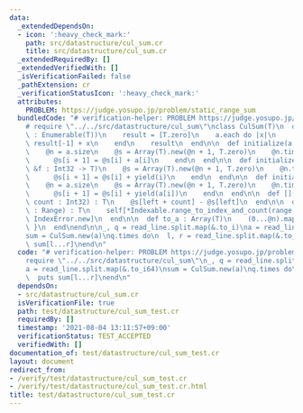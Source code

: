 ```yaml
---
data:
  _extendedDependsOn:
  - icon: ':heavy_check_mark:'
    path: src/datastructure/cul_sum.cr
    title: src/datastructure/cul_sum.cr
  _extendedRequiredBy: []
  _extendedVerifiedWith: []
  _isVerificationFailed: false
  _pathExtension: cr
  _verificationStatusIcon: ':heavy_check_mark:'
  attributes:
    PROBLEM: https://judge.yosupo.jp/problem/static_range_sum
  bundledCode: "# verification-helper: PROBLEM https://judge.yosupo.jp/problem/static_range_sum\n\
    # require \"../../src/datastructure/cul_sum\"\nclass CulSum(T)\n  def self.build(a\
    \ : Enumerable(T))\n    result = [T.zero]\n    a.each do |x|\n      result <<\
    \ result[-1] + x\n    end\n    result\n  end\n\n  def initialize(a : Array(T))\n\
    \    @n = a.size\n    @s = Array(T).new(@n + 1, T.zero)\n    @n.times do |i|\n\
    \      @s[i + 1] = @s[i] + a[i]\n    end\n  end\n\n  def initialize(@n : Int32,\
    \ &f : Int32 -> T)\n    @s = Array(T).new(@n + 1, T.zero)\n    @n.times do |i|\n\
    \      @s[i + 1] = @s[i] + yield(i)\n    end\n  end\n\n  def initialize(a, &f)\n\
    \    @n = a.size\n    @s = Array(T).new(@n + 1, T.zero)\n    @n.times do |i|\n\
    \      @s[i + 1] = @s[i] + yield(a[i])\n    end\n  end\n\n  def [](left : Int32,\
    \ count : Int32) : T\n    @s[left + count] - @s[left]\n  end\n\n  def [](range\
    \ : Range) : T\n    self[*Indexable.range_to_index_and_count(range, @n) || raise\
    \ IndexError.new]\n  end\n\n  def to_a : Array(T)\n    (0...@n).map { |i| self[i..i]\
    \ }\n  end\nend\n\n_, q = read_line.split.map(&.to_i)\na = read_line.split.map(&.to_i64)\n\
    sum = CulSum.new(a)\nq.times do\n  l, r = read_line.split.map(&.to_i)\n  puts\
    \ sum[l...r]\nend\n"
  code: "# verification-helper: PROBLEM https://judge.yosupo.jp/problem/static_range_sum\n\
    require \"../../src/datastructure/cul_sum\"\n_, q = read_line.split.map(&.to_i)\n\
    a = read_line.split.map(&.to_i64)\nsum = CulSum.new(a)\nq.times do\n  l, r = read_line.split.map(&.to_i)\n\
    \  puts sum[l...r]\nend\n"
  dependsOn:
  - src/datastructure/cul_sum.cr
  isVerificationFile: true
  path: test/datastructure/cul_sum_test.cr
  requiredBy: []
  timestamp: '2021-08-04 13:11:57+09:00'
  verificationStatus: TEST_ACCEPTED
  verifiedWith: []
documentation_of: test/datastructure/cul_sum_test.cr
layout: document
redirect_from:
- /verify/test/datastructure/cul_sum_test.cr
- /verify/test/datastructure/cul_sum_test.cr.html
title: test/datastructure/cul_sum_test.cr
---
```

